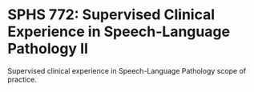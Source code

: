 # SPHS 772: Supervised Clinical Experience in Speech-Language Pathology II

Supervised clinical experience in Speech-Language Pathology scope of practice.